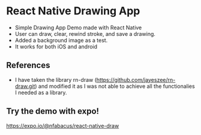 # React Native Drawing App

- Simple Drawing App Demo made with React Native
- User can draw, clear, rewind stroke, and save a drawing.
- Added a background image as a test.
- It works for both iOS and android

## References
- I have taken the library rn-draw (https://github.com/jayeszee/rn-draw.git) and modified it as I was not able to achieve all the functionalies I needed as a library.

## Try the demo with expo!
https://expo.io/@nfabacus/react-native-draw